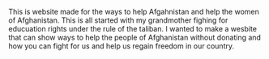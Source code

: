 This is website made for the ways to help Afgahnistan and help the women of Afghanistan. This is all started with my grandmother fighing for educuation rights under the rule of the taliban. I wanted to make a wesbite that can show ways to help the people of Afghanistan without donating and how you can fight for us and help us regain freedom in our country.
